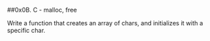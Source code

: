 ##0x0B. C - malloc, free

Write a function that creates an array of chars, and initializes it with a specific char.
